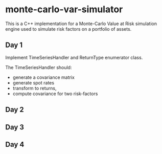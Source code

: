 # monte-carlo-var-simulator

This is a C++ implementation for a Monte-Carlo Value at Risk simulation engine used to simulate risk factors on a portfolio of assets.


## Day 1

Implement TimeSeriesHandler and ReturnType enumerator class.

The TimeSeriesHandler should:

- generate a covariance matrix 
- generate spot rates 
- transform to returns,
- compute covariance for two risk-factors

## Day 2 

## Day 3

## Day 4 